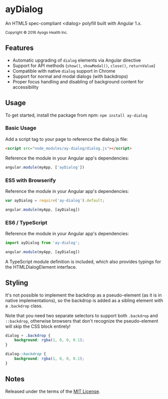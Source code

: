 ayDialog
========

An HTML5 spec-compliant &lt;dialog&gt; polyfill built with Angular 1.x.

<small>Copyright © 2016 Ayogo Health Inc.</small>


Features
--------

* Automatic upgrading of `dialog` elements via Angular directive
* Support for API methods (`show()`, `showModal()`, `close()`, `returnValue`)
* Compatible with native `dialog` support in Chrome
* Support for normal and modal dialogs (with backdrops)
* Proper focus handling and disabling of background content for accessibility

Usage
-----

To get started, install the package from npm: `npm install ay-dialog`

### Basic Usage

Add a script tag to your page to reference the dialog.js file:

```html
<script src="node_modules/ay-dialog/dialog.js"></script>
```

Reference the module in your Angular app's dependencies:

```javascript
angular.module(myApp, ['ayDialog'])
```

### ES5 with Browserify

Reference the module in your Angular app's dependencies:

```javascript
var ayDialog = require('ay-dialog').default;

angular.module(myApp, [ayDialog])
```

### ES6 / TypeScript

Reference the module in your Angular app's dependencies:

```typescript
import ayDialog from 'ay-dialog';

angular.module(myApp, [ayDialog])
```

A TypeScript module definition is included, which also provides typings for the
HTMLDialogElement interface.


Styling
-------

It's not possible to implement the backdrop as a pseudo-element (as it is in native implementations), so the backdrop is added as a sibling element with a `.backdrop` class.

Note that you need two separate selectors to support both `.backdrop` and `::backdrop`, otherwise browsers that don't recognize the pseudo-element will skip the CSS block entirely!

```css
dialog + .backdrop {
    background: rgba(1, 0, 0, 0.1);
}

dialog::backdrop {
    background: rgba(1, 0, 0, 0.1);
}
```

Notes
-----

Released under the terms of the [MIT License](LICENSE).
